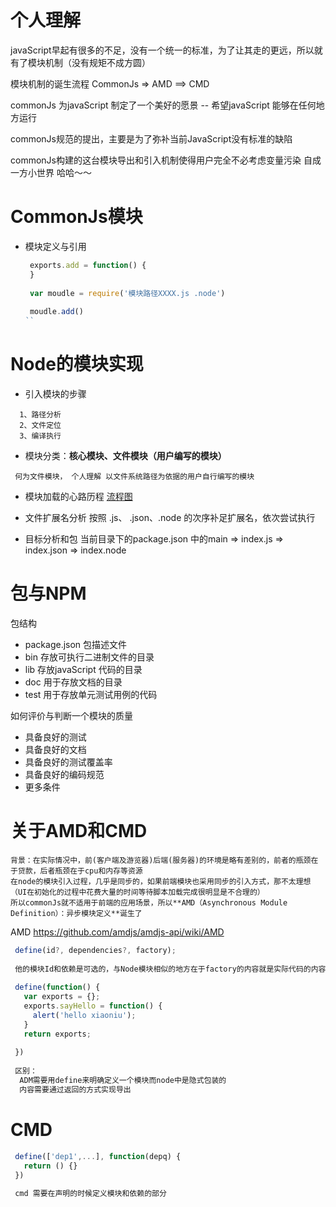 # 个人理解

javaScript早起有很多的不足，没有一个统一的标准，为了让其走的更远，所以就有了模块机制（没有规矩不成方圆）

模块机制的诞生流程 CommonJs => AMD ==> CMD

commonJs 为javaScript 制定了一个美好的愿景 -- 希望javaScript 能够在任何地方运行

commonJs规范的提出，主要是为了弥补当前JavaScript没有标准的缺陷

commonJs构建的这台模块导出和引入机制使得用户完全不必考虑变量污染 自成一方小世界 哈哈～～

# CommonJs模块
- 模块定义与引用
  ```javaScript
   exports.add = function() {
   }
   
   var moudle = require('模块路径XXXX.js .node')
   
   moudle.add() 
  ``
  
# Node的模块实现
 
 - 引入模块的步骤
  ```
    1、路径分析
    2、文件定位
    3、编译执行
  ```
 - 模块分类：**核心模块、文件模块（用户编写的模块）**
 ```
  何为文件模块， 个人理解 以文件系统路径为依据的用户自行编写的模块
 ```
 - 模块加载的心路历程
 [流程图](https://www.processon.com/diagraming/62183672f346fb06ec04de19)
 
 - 文件扩展名分析
 按照 .js、 .json、.node 的次序补足扩展名，依次尝试执行
 
 - 目标分析和包
  当前目录下的package.json 中的main => index.js => index.json => index.node
  
 # 包与NPM
包结构 

- package.json 包描述文件
- bin 存放可执行二进制文件的目录
- lib 存放javaScript 代码的目录
- doc 用于存放文档的目录
- test 用于存放单元测试用例的代码

如何评价与判断一个模块的质量

- 具备良好的测试
- 具备良好的文档
- 具备良好的测试覆盖率
- 具备良好的编码规范
- 更多条件


# 关于AMD和CMD
```
背景：在实际情况中，前(客户端及游览器)后端(服务器)的环境是略有差别的，前者的瓶颈在于贷款，后者瓶颈在于cpu和内存等资源
在node的模块引入过程，几乎是同步的，如果前端模块也采用同步的引入方式，那不太理想（UI在初始化的过程中花费大量的时间等待脚本加载完成很明显是不合理的）
所以commonJs就不适用于前端的应用场景，所以**AMD（Asynchronous Module Definition）：异步模块定义**诞生了
```
 
 AMD https://github.com/amdjs/amdjs-api/wiki/AMD
 
 ```javaScript
  define(id?, dependencies?, factory);
  
  他的模块Id和依赖是可选的，与Node模块相似的地方在于factory的内容就是实际代码的内容，
  
  define(function() {
    var exports = {};
    exports.sayHello = function() {
      alert('hello xiaoniu');
    }
    return exports;
  
  })
  
  区别：
   ADM需要用define来明确定义一个模块而node中是隐式包装的
   内容需要通过返回的方式实现导出
 ```
 
 # CMD
 ```javaScript
  define(['dep1',...], function(depq) {
    return () {}
  })
  
  cmd 需要在声明的时候定义模块和依赖的部分
 ```


